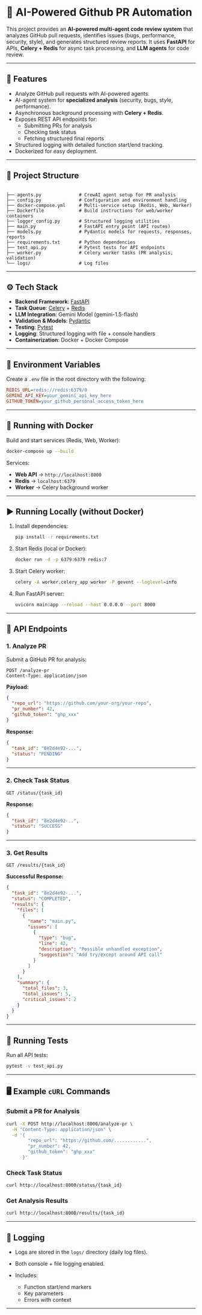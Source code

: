 # 🤖 AI-Powered Github PR Automation


This project provides an **AI-powered multi-agent code review system** that analyzes GitHub pull requests, identifies issues (bugs, performance, security, style), and generates structured review reports. It uses **FastAPI** for APIs, **Celery + Redis** for async task processing, and **LLM agents** for code review.


---

## 🚀 Features

- Analyze GitHub pull requests with AI-powered agents.
- AI-agent system for **specialized analysis** (security, bugs, style, performance).
- Asynchronous background processing with **Celery + Redis**.
- Exposes REST API endpoints for:
  - Submitting PRs for analysis
  - Checking task status
  - Fetching structured final reports
- Structured logging with detailed function start/end tracking.
- Dockerized for easy deployment.

---

## 📂 Project Structure

```

├── agents.py              # CrewAI agent setup for PR analysis
├── config.py              # Configuration and environment handling
├── docker-compose.yml     # Multi-service setup (Redis, Web, Worker)
├── Dockerfile             # Build instructions for web/worker containers
├── logger_config.py       # Structured logging utilities
├── main.py                # FastAPI entry point (API routes)
├── models.py              # Pydantic models for requests, responses, reports
├── requirements.txt       # Python dependencies
├── test_api.py            # Pytest tests for API endpoints
├── worker.py              # Celery worker tasks (PR analysis, validation)
└── logs/                  # Log files

````

---

## ⚙️ Tech Stack

- **Backend Framework**: [FastAPI](https://fastapi.tiangolo.com/)
- **Task Queue**: [Celery](https://docs.celeryq.dev/) + [Redis](https://redis.io/)
- **LLM Integration**: Gemini Model (gemini-1.5-flash) 
- **Validation & Models**: [Pydantic](https://docs.pydantic.dev/)
- **Testing**: [Pytest](https://pytest.org/)
- **Logging**: Structured logging with file + console handlers
- **Containerization**: Docker + Docker Compose

---

## 🔑 Environment Variables

Create a `.env` file in the root directory with the following:

```ini
REDIS_URL=redis://redis:6379/0
GEMINI_API_KEY=your_gemini_api_key_here
GITHUB_TOKEN=your_github_personal_access_token_here
````

---

## 🐳 Running with Docker

Build and start services (Redis, Web, Worker):

```bash
docker-compose up --build
```

Services:

* **Web API** → `http://localhost:8000`
* **Redis** → `localhost:6379`
* **Worker** → Celery background worker

---

## ▶️ Running Locally (without Docker)

1. Install dependencies:

   ```bash
   pip install -r requirements.txt
   ```

2. Start Redis (local or Docker):

   ```bash
   docker run -d -p 6379:6379 redis:7
   ```

3. Start Celery worker:

   ```bash
   celery -A worker.celery_app worker -P gevent --loglevel=info
   ```

4. Run FastAPI server:

   ```bash
   uvicorn main:app --reload --host 0.0.0.0 --port 8000
   ```

---

## 📡 API Endpoints

### 1. **Analyze PR**

Submit a GitHub PR for analysis:

```http
POST /analyze-pr
Content-Type: application/json
```

**Payload:**

```json
{
  "repo_url": "https://github.com/your-org/your-repo",
  "pr_number": 42,
  "github_token": "ghp_xxx"
}
```

**Response:**

```json
{
  "task_id": "8e2d4e92-...",
  "status": "PENDING"
}
```

---

### 2. **Check Task Status**

```http
GET /status/{task_id}
```

**Response:**

```json
{
  "task_id": "8e2d4e92-..",
  "status": "SUCCESS"
}
```

---

### 3. **Get Results**

```http
GET /results/{task_id}
```

**Successful Response:**

```json
{
  "task_id": "8e2d4e92-...",
  "status": "COMPLETED",
  "results": {
    "files": [
      {
        "name": "main.py",
        "issues": [
          {
            "type": "bug",
            "line": 42,
            "description": "Possible unhandled exception",
            "suggestion": "Add try/except around API call"
          }
        ]
      }
    ],
    "summary": {
      "total_files": 3,
      "total_issues": 5,
      "critical_issues": 2
    }
  }
}
```

---

## 🧪 Running Tests

Run all API tests:

```bash
pytest -v test_api.py
```

---
## 🖥️ Example `cURL` Commands

### Submit a PR for Analysis

```bash
curl -X POST http://localhost:8000/analyze-pr \
  -H "Content-Type: application/json" \
  -d '{
        "repo_url": "https://github.com/............",
        "pr_number": 42,
        "github_token": "ghp_xxx"
      }'
```

### Check Task Status

```bash
curl http://localhost:8000/status/{task_id}
```

### Get Analysis Results

```bash
curl http://localhost:8000/results/{task_id}
```

---


## 📜 Logging

* Logs are stored in the `logs/` directory (daily log files).
* Both console + file logging enabled.
* Includes:

  * Function start/end markers
  * Key parameters
  * Errors with context

---



